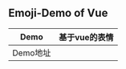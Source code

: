 ## Emoji-Demo of Vue
| Demo | 基于vue的表情 |
| --------- | --------- |
| Demo地址 | | [Emoji-vue(E-Gree)](https://wscats.github.io/vue-demo/vue生命周期.html) |
